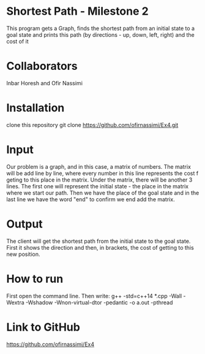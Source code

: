 # Shortest Path - Milestone 2
This program gets a Graph, finds the shortest path from an initial state to a goal state and prints this path (by directions - up, down, left, right) and the cost of it
# Collaborators
Inbar Horesh and Ofir Nassimi
# Installation
clone this repository
git clone https://github.com/ofirnassimi/Ex4.git
# Input
Our problem is a graph, and in this case, a matrix of numbers. The matrix will be add line by line, where every number in this line represents the cost f geting to this place in the matrix.
Under the matrix, there will be another 3 lines. The first one will represent the initial state - the place in the matrix where we start our path.
Then we have the place of the goal state and in the last line we have the word "end" to confirm we end add the matrix.
# Output
The client will get the shortest path from the initial state to the goal state. First it shows the direction and then, in brackets, the cost of getting to this new position.
# How to run
First open the command line.
Then write: g++ -std=c++14 *.cpp -Wall -Wextra -Wshadow -Wnon-virtual-dtor -pedantic -o a.out -pthread
# Link to GitHub
https://github.com/ofirnassimi/Ex4
